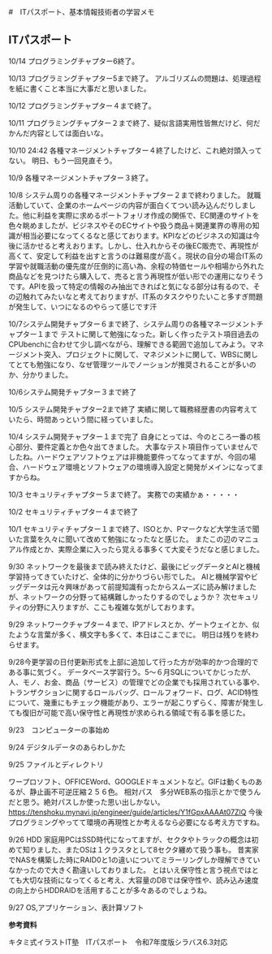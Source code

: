 #　ITパスポート、基本情報技術者の学習メモ

## ITパスポート
10/14
プログラミングチャプター6終了。

10/13
プログラミングチャプター5まで終了。
アルゴリズムの問題は、処理過程を紙に書くこと本当に大事だと思いました。

10/12
プログラミングチャプター４まで終了。

10/11
プログラミングチャプター２まで終了、疑似言語実用性皆無だけど、何だかんだ内容としては面白いな。

10/10 24:42
各種マネージメントチャプター４終了したけど、これ絶対頭入ってない。
明日、もう一回見直そう。

10/9
各種マネージメントチャプター３終了。

10/8 
システム周りの各種マネージメントチャプター２まで終わりました。
就職活動していて、企業のホームページの内容が面白くてつい読み込んだりしました。他に利益を実際に求めるポートフォリオ作成の関係で、EC関連のサイトを色々眺めましたが、ビジネスやそのECサイトや扱う商品＋関連業界の専用の知識が相当必要になってくるなと感じております。KPIなどのビジネスの知識は今後に活かせると考えおります。しかし、仕入れからその後EC販売で、再現性が高くて、安定して利益を出すと言うのは難易度が高く。現状の自分の場合IT系の学習や就職活動の優先度が圧倒的に高い為、余程の特価セールや相場から外れた商品などを見つけたら購入して、売ると言う再現性が低い形での運用になりそうです。APIを扱って特定の情報のみ抽出できればと気になる部分は有るので、その辺触れてみたいなと考えておりますが、IT系のタスクやりたいこと多すぎ問題が発生して、いつになるのやらって感じです汗

10/7システム開発チャプター６まで終了、システム周りの各種マネージメントチャプター１まで
テストに関して勉強になった。新しく作ったテスト項目過去のCPUbenchに合わせて少し調べながら、理解できる範囲で追加してみよう。マネージメント突入、プロジェクトに関して、マネジメントに関して、WBSに関してとても勉強になり、なぜ管理ツールでノーションが推奨されることが多いのか、分かりました。

10/6システム開発チャプター３まで終了

10/5
システム開発チャプター2まで終了
実績に関して職務経歴書の内容考えていたら、時間あっという間に経っていました。

10/4
システム開発チャプター１まで完了
自身にとっては、今のところ一番の核心部分、要件定義とか色々出てきました。
大事なテスト項目作っていませんでしたね。ハードウェアソフトウェアは非機能要件ってなってますが、今回の場合、ハードウェア環境とソフトウェアの環境導入設定と開発がメインになってますからね。

10/3
セキュリティチャプター５まで終了。
実務での実績かぁ・・・・・

10/2
セキュリティチャプター４まで終了

10/1
セキュリティチャプター１まで終了、ISOとか、Pマークなど大学生活で聞いた言葉を久々に聞いて改めて勉強になったなと感じた。
またこの辺のマニュアル作成とか、実際企業に入ったら覚える事多くて大変そうだなと感じました。

9/30
ネットワークを最後まで読み終えたけど、最後にビッグデータとAIと機械学習持ってきていたけど、全体的に分かりづらい形でした。
AIと機械学習やビッグデータは元々興味があって前提知識有ったからスムーズに読み解けましたが、ネットワークの分野って結構難しかったりするのでしょうか？
次セキュリティの分野に入りますが、ここも複雑な気がしております。


9/29
ネットワークチャプター４まで、IPアドレスとか、ゲートウェイとか、似たような言葉が多く、横文字も多くて、本日はここまでに。
明日は残りを終わらせます。

9/28今更学習の日付更新形式を上部に追加して行った方が効率的かつ合理的である事に気づく。
データベース学習行う。5～６月SQLについてかじったが、人、モノ、お金、商品（サービス）の管理でどの企業でも採用されている事や、トランザクションに関するロールバッグ、ロールフォワード、ログ、ACID特性について、幾重にもチェック機能があり、エラーが起こりずらく、障害が発生しても復旧が可能で高い保守性と再現性が求められる領域で有る事を感じた。

9/23　コンピューターの事始め

9/24 デジタルデータのあらわしかた

9/25 ファイルとディレクトリ

ワープロソフト、OFFICEWord、GOOGLEドキュメントなど。GIFは動くものあるが、静止画不可逆圧縮２５６色。
相対パス　多分WEB系の指示とかで使うんだと思う。絶対パスしか使った思い出しかない。
https://tenshoku.mynavi.jp/engineer/guide/articles/Y1fGpxAAAAt07ZlQ
今後プログラミングやってて環境の再現性とか考えるなら必要になる考え方ですね。

9/26 HDD
家庭用PCはSSD時代になってますが、セクタやトラックの概念は初めて知りました、またOSは１クラスタとして8セクタ纏めて扱う事も。
昔実家でNASを構築した時にRAID0と1の違いについてミラーリングしか理解できていなかったので大きく勘違いしておりました。
とはいえ保守性と言う視点ではとても大切な技術になってくると考え、大容量のDBでは保守性や、読み込み速度の向上からHDDRAIDを活用することが多々あるのでしょうね。

9/27 OS,アプリケーション、表計算ソフト


**参考資料**

キタミ式イラストIT塾　ITパスポート　令和7年度版シラバス6.3対応